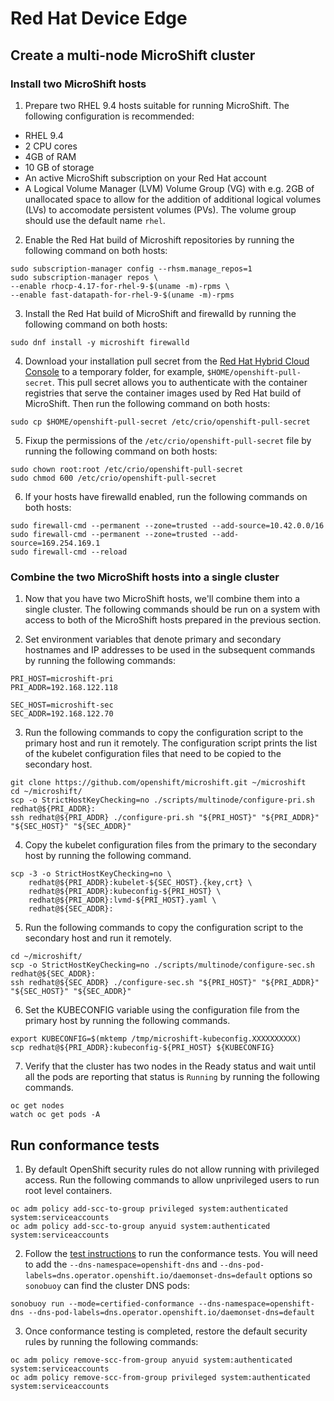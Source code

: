 # Red Hat Device Edge

## Create a multi-node MicroShift cluster

### Install two MicroShift hosts

1. Prepare two RHEL 9.4 hosts suitable for running MicroShift. The following configuration is recommended:
- RHEL 9.4
- 2 CPU cores
- 4GB of RAM
- 10 GB of storage
- An active MicroShift subscription on your Red Hat account
- A Logical Volume Manager (LVM) Volume Group (VG) with e.g. 2GB of unallocated space to allow for the addition of additional logical volumes (LVs) to accomodate persistent volumes (PVs). The volume group should use the default name `rhel`.

2. Enable the Red Hat build of Microshift repositories by running the following command on both hosts:

```
sudo subscription-manager config --rhsm.manage_repos=1
sudo subscription-manager repos \
--enable rhocp-4.17-for-rhel-9-$(uname -m)-rpms \
--enable fast-datapath-for-rhel-9-$(uname -m)-rpms
```

3. Install the Red Hat build of MicroShift and firewalld by running the following command on both hosts:

```
sudo dnf install -y microshift firewalld
```

4. Download your installation pull secret from the [Red Hat Hybrid Cloud Console](https://console.redhat.com/openshift/install/pull-secret) to a temporary folder, for example, `$HOME/openshift-pull-secret`. This pull secret allows you to authenticate with the container registries that serve the container images used by Red Hat build of MicroShift. Then run the following command on both hosts:

```
sudo cp $HOME/openshift-pull-secret /etc/crio/openshift-pull-secret
```

5. Fixup the permissions of the `/etc/crio/openshift-pull-secret` file by running the following command on both hosts:

```
sudo chown root:root /etc/crio/openshift-pull-secret
sudo chmod 600 /etc/crio/openshift-pull-secret
```

6. If your hosts have firewalld enabled, run the following commands on both hosts:

```
sudo firewall-cmd --permanent --zone=trusted --add-source=10.42.0.0/16
sudo firewall-cmd --permanent --zone=trusted --add-source=169.254.169.1
sudo firewall-cmd --reload
```

### Combine the two MicroShift hosts into a single cluster

1. Now that you have two MicroShift hosts, we'll combine them into a single cluster. The following commands should be run on a system with access to both of the MicroShift hosts prepared in the previous section.

2. Set environment variables that denote primary and secondary hostnames and IP addresses to be used in the subsequent commands by running the following commands:

```
PRI_HOST=microshift-pri
PRI_ADDR=192.168.122.118

SEC_HOST=microshift-sec
SEC_ADDR=192.168.122.70
```
3. Run the following commands to copy the configuration script to the primary host and run it remotely. The configuration script prints the list of the kubelet configuration files that need to be copied to the secondary host.

```
git clone https://github.com/openshift/microshift.git ~/microshift
cd ~/microshift/
scp -o StrictHostKeyChecking=no ./scripts/multinode/configure-pri.sh redhat@${PRI_ADDR}:
ssh redhat@${PRI_ADDR} ./configure-pri.sh "${PRI_HOST}" "${PRI_ADDR}" "${SEC_HOST}" "${SEC_ADDR}"
```

4. Copy the kubelet configuration files from the primary to the secondary host by running the following command.

```
scp -3 -o StrictHostKeyChecking=no \
    redhat@${PRI_ADDR}:kubelet-${SEC_HOST}.{key,crt} \
    redhat@${PRI_ADDR}:kubeconfig-${PRI_HOST} \
    redhat@${PRI_ADDR}:lvmd-${PRI_HOST}.yaml \
    redhat@${SEC_ADDR}:
```

5. Run the following commands to copy the configuration script to the secondary host and run it remotely.

```
cd ~/microshift/
scp -o StrictHostKeyChecking=no ./scripts/multinode/configure-sec.sh redhat@${SEC_ADDR}:
ssh redhat@${SEC_ADDR} ./configure-sec.sh "${PRI_HOST}" "${PRI_ADDR}" "${SEC_HOST}" "${SEC_ADDR}"
```

6. Set the KUBECONFIG variable using the configuration file from the primary host by running the following commands.

```
export KUBECONFIG=$(mktemp /tmp/microshift-kubeconfig.XXXXXXXXXX)
scp redhat@${PRI_ADDR}:kubeconfig-${PRI_HOST} ${KUBECONFIG}
```

7. Verify that the cluster has two nodes in the Ready status and wait until all the pods are reporting that status is `Running` by running the following commands.

```
oc get nodes
watch oc get pods -A
```

## Run conformance tests

1. By default OpenShift security rules do not allow running with privileged access.
   Run the following commands to allow unprivileged users to run root level containers.

```
oc adm policy add-scc-to-group privileged system:authenticated system:serviceaccounts
oc adm policy add-scc-to-group anyuid system:authenticated system:serviceaccounts
```

2. Follow the [test instructions](https://github.com/cncf/k8s-conformance/blob/master/instructions.md#running)
   to run the conformance tests. You will need to add the `--dns-namespace=openshift-dns`
   and `--dns-pod-labels=dns.operator.openshift.io/daemonset-dns=default`
   options so `sonobuoy` can find the cluster DNS pods:

```
sonobuoy run --mode=certified-conformance --dns-namespace=openshift-dns --dns-pod-labels=dns.operator.openshift.io/daemonset-dns=default
```

3. Once conformance testing is completed, restore the default security rules by running the following commands:

```
oc adm policy remove-scc-from-group anyuid system:authenticated system:serviceaccounts
oc adm policy remove-scc-from-group privileged system:authenticated system:serviceaccounts
```
